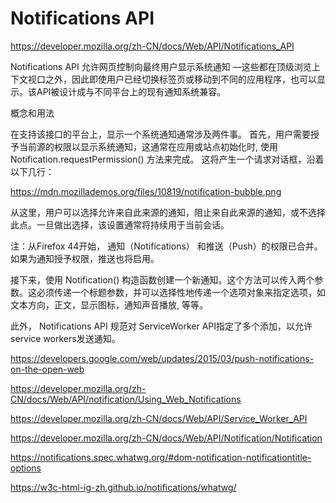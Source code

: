 # Notifications API



https://developer.mozilla.org/zh-CN/docs/Web/API/Notifications_API


Notifications API 允许网页控制向最终用户显示系统通知 —这些都在顶级浏览上下文视口之外，因此即使用户已经切换标签页或移动到不同的应用程序，也可以显示。该API被设计成与不同平台上的现有通知系统兼容。



概念和用法

在支持该接口的平台上，显示一个系统通知通常涉及两件事。
首先，用户需要授予当前源的权限以显示系统通知，这通常在应用或站点初始化时, 使用Notification.requestPermission() 方法来完成。
这将产生一个请求对话框，沿着以下几行：

https://mdn.mozillademos.org/files/10819/notification-bubble.png

从这里，用户可以选择允许来自此来源的通知，阻止来自此来源的通知，或不选择此点。一旦做出选择，该设置通常将持续用于当前会话。


注：从Firefox 44开始， 通知（Notifications） 和推送（Push）的权限已合并。如果为通知授予权限，推送也将启用。


接下来，使用 Notification() 构造函数创建一个新通知。这个方法可以传入两个参数。这必须传递一个标题参数，并可以选择性地传递一个选项对象来指定选项，如文本方向，正文，显示图标，通知声音播放, 等等。



此外， Notifications API 规范对  ServiceWorker API指定了多个添加，以允许 service workers发送通知。




https://developers.google.com/web/updates/2015/03/push-notifications-on-the-open-web




https://developer.mozilla.org/zh-CN/docs/Web/API/notification/Using_Web_Notifications


https://developer.mozilla.org/zh-CN/docs/Web/API/Service_Worker_API


https://developer.mozilla.org/zh-CN/docs/Web/API/Notification/Notification




https://notifications.spec.whatwg.org/#dom-notification-notificationtitle-options





https://w3c-html-ig-zh.github.io/notifications/whatwg/














